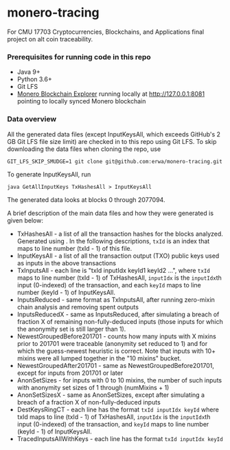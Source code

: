 # monero-tracing

For CMU 17703 Cryptocurrencies, Blockchains, and Applications final project on alt coin traceability.


### Prerequisites for running code in this repo

* Java 9+
* Python 3.6+
* Git LFS
* [Monero Blockchain Explorer](https://github.com/moneroexamples/onion-monero-blockchain-explorer) running locally at http://127.0.0.1:8081 pointing to locally synced Monero blockchain


### Data overview

All the generated data files (except InputKeysAll, which exceeds GitHub's 2 GB Git LFS file size limit) are checked in to this repo using Git LFS. To skip downloading the data files when cloning the repo, use

```
GIT_LFS_SKIP_SMUDGE=1 git clone git@github.com:erwa/monero-tracing.git
```

To generate InputKeysAll, run

```
java GetAllInputKeys TxHashesAll > InputKeysAll
```

The generated data looks at blocks 0 through 2077094.

A brief description of the main data files and how they were generated is given below:

* TxHashesAll - a list of all the transaction hashes for the blocks analyzed. Generated using [](GetAllTxs.java). In the following descriptions, `txId` is an index that maps to line number (txId - 1) of this file.
* InputKeysAll - a list of all the transaction output (TXO) public keys used as inputs in the above transactions
* TxInputsAll - each line is "txId inputIdx keyId1 keyId2 ...", where `txId` maps to line number (txId - 1) of TxHashesAll, `inputIdx` is the `inputIdx`th input (0-indexed) of the transaction, and each `keyId` maps to line number (keyId - 1) of InputKeysAll.
* InputsReduced - same format as TxInputsAll, after running zero-mixin chain analysis and removing spent outputs
* InputsReducedX - same as InputsReduced, after simulating a breach of fraction X of remaining non-fully-deduced inputs (those inputs for which the anonymity set is still larger than 1).
* NewestGroupedBefore201701 - counts how many inputs with X mixins prior to 201701 were traceable (anonymity set reduced to 1) and for which the guess-newest heuristic is correct. Note that inputs with 10+ mixins were all lumped together in the "10 mixins" bucket.
* NewestGroupedAfter201701 - same as NewestGroupedBefore201701, except for inputs from 201701 or later
* AnonSetSizes - for inputs with 0 to 10 mixins, the number of such inputs with anonymity set sizes of 1 through (numMixins + 1)
* AnonSetSizesX - same as AnonSetSizes, except after simulating a breach of a fraction X of non-fully-deduced inputs
* DestKeysRingCT - each line has the format `txId inputIdx keyId` where txId maps to line (txId - 1) of TxHashesAll, `inputIdx` is the `inputIdx`th input (0-indexed) of the transaction, and `keyId` maps to line number (keyId - 1) of InputKeysAll.
* TracedInputsAllWithKeys - each line has the format `txId inputIdx keyId`